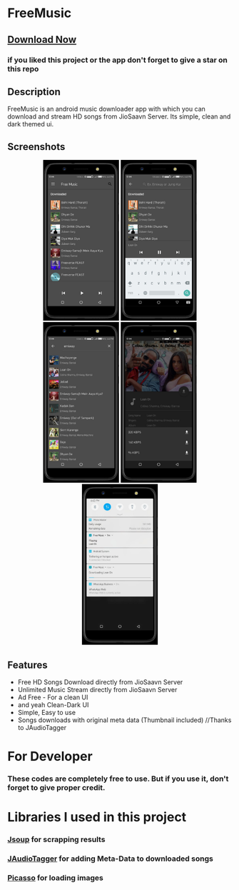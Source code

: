 # FreeMusic
## [Download Now](http://www.mediafire.com/file/io4eaeo59iihi8c/freemusic1.0.apk/file)
### if you liked this project or the app don't forget to give a star on this repo
## Description
FreeMusic is an android music downloader app with which you can download and stream HD songs from JioSaavn Server.
Its simple, clean and dark themed ui.
## Screenshots
<p align="center">
<img  src="/screenshot/1.png" width="170" height="360" alt="screenshot">
<img  src="/screenshot/2.png" width="170" height="360" alt="screenshot">
<img src="/screenshot/3.png" width="170" height="360" alt="screenshot">
<img  src="/screenshot/4.png" width="170" height="360" alt="screenshot">
<img " src="/screenshot/5.png" width="170" height="360" alt="screenshot">
  </p>

## Features
* Free HD Songs Download directly from JioSaavn Server
* Unlimited Music Stream directly from JioSaavn Server
* Ad Free - For a clean UI 
* and yeah Clean-Dark UI
* Simple, Easy to use
* Songs downloads with original meta data (Thumbnail included) //Thanks to JAudioTagger

# For Developer
### These codes are completely free to use. But if you use it, don't forget to give proper credit.
#
# Libraries I used in this project
### [Jsoup](https://jsoup.org) for scrapping results
### [JAudioTagger](http://www.jthink.net/jaudiotagger/) for adding Meta-Data to downloaded songs
### [Picasso](https://square.github.io/picasso/) for loading images
### 
###
